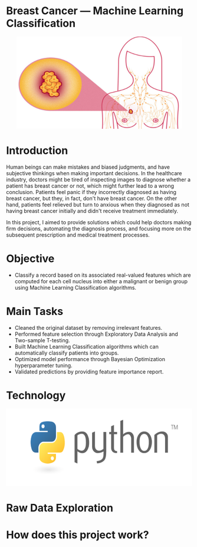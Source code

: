 # Breast Cancer — Machine Learning Classification

<p align="middle">
  <img height="250" width="450" src="https://github.com/tsenhungwu/Breast_Cancer/blob/master/Images/Breast_Cancer.jpeg"/>


# Introduction
Human beings can make mistakes and biased judgments, and have subjective thinkings when making important decisions. In the healthcare industry, doctors might be tired of inspecting images to diagnose whether a patient has breast cancer or not, which might further lead to a wrong conclusion. Patients feel panic if they incorrectly diagnosed as having breast cancer, but they, in fact, don't have breast cancer. On the other hand, patients feel relieved but turn to anxious when they diagnosed as not having breast cancer initially and didn't receive treatment immediately.

In this project, I aimed to provide solutions which could help doctors making firm decisions, automating the diagnosis process, and focusing more on the subsequent prescription and medical treatment processes.

# Objective
- Classify a record based on its associated real-valued features which are computed for each cell nucleus into either a malignant or benign group using Machine Learning Classification algorithms.

# Main Tasks 
- Cleaned the original dataset by removing irrelevant features.
- Performed feature selection through Exploratory Data Analysis and Two-sample T-testing.
- Built Machine Learning Classification algorithms which can automatically classify patients into groups.
- Optimized model performance through Bayesian Optimization hyperparameter tuning.
- Validated predictions by providing feature importance report.

# Technology
<p align="middle">
  <img height="210" width="510" src="https://github.com/tsenhungwu/Breast_Cancer/blob/master/Images/Python.png"/>
</p>

# Raw Data Exploration

# How does this project work?
